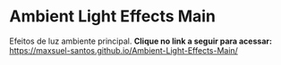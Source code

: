 # Ambient Light Effects Main
Efeitos de luz ambiente principal.
**Clique no link a seguir para acessar:** https://maxsuel-santos.github.io/Ambient-Light-Effects-Main/
